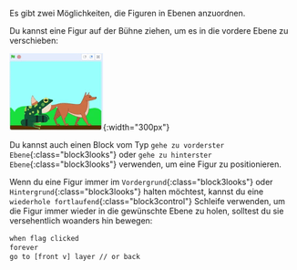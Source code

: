Es gibt zwei Möglichkeiten, die Figuren in Ebenen anzuordnen.

Du kannst eine Figur auf der Bühne ziehen, um es in die vordere Ebene zu verschieben:

![Ziehe eine Figur auf der Bühne, um sie nach vorne zu verschieben. Ziehe dann eine andere Figur auf der Bühne, um diese nach vorne zu verschieben.](images/drag-sprite-change-layers.gif){:width="300px"}

Du kannst auch einen Block vom Typ `gehe zu vorderster Ebene`{:class="block3looks"} oder `gehe zu hinterster Ebene`{:class="block3looks"} verwenden, um eine Figur zu positionieren.

Wenn du eine Figur immer im `Vordergrund`{:class="block3looks"} oder `Hintergrund`{:class="block3looks"} halten möchtest, kannst du eine `wiederhole fortlaufend`{:class="block3control"} Schleife verwenden, um die Figur immer wieder in die gewünschte Ebene zu holen, solltest du sie versehentlich woanders hin bewegen:

```blocks3
when flag clicked
forever
go to [front v] layer // or back
```
